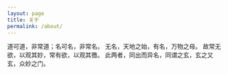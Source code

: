 ```yaml
---
layout: page
title: 关于
permalink: /about/
---
```


道可道，非常道；名可名，非常名。 
无名，天地之始，有名，万物之母。 
故常无欲，以观其妙，常有欲，以观其徼。 
此两者，同出而异名，同谓之玄，玄之又玄，众妙之门。 
